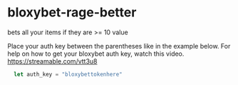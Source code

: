 # bloxybet-rage-better
bets all your items if they are >= 10 value

Place your auth key between the parentheses like in the example below. For help on how to get your bloxybet auth key, watch this video. https://streamable.com/vtt3u8
```js
  let auth_key = "bloxybettokenhere"
```
